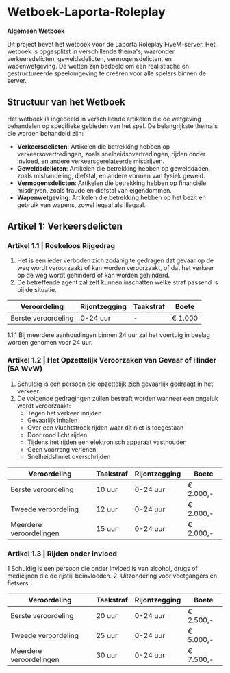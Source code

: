 # Wetboek-Laporta-Roleplay
**Algemeen Wetboek**

Dit project bevat het wetboek voor de Laporta Roleplay FiveM-server. Het wetboek is opgesplitst in verschillende thema's, waaronder verkeersdelicten, geweldsdelicten, vermogensdelicten, en wapenwetgeving. De wetten zijn bedoeld om een realistische en gestructureerde speelomgeving te creëren voor alle spelers binnen de server.

## Structuur van het Wetboek

Het wetboek is ingedeeld in verschillende artikelen die de wetgeving behandelen op specifieke gebieden van het spel. De belangrijkste thema's die worden behandeld zijn:

- **Verkeersdelicten**: Artikelen die betrekking hebben op verkeersovertredingen, zoals snelheidsovertredingen, rijden onder invloed, en andere verkeersgerelateerde misdrijven.
- **Geweldsdelicten**: Artikelen die betrekking hebben op gewelddaden, zoals mishandeling, diefstal, en andere vormen van fysiek geweld.
- **Vermogensdelicten**: Artikelen die betrekking hebben op financiële misdrijven, zoals fraude en diefstal van eigendommen.
- **Wapenwetgeving**: Artikelen die betrekking hebben op het bezit en gebruik van wapens, zowel legaal als illegaal.

## Artikel 1: Verkeersdelicten

### Artikel 1.1 | Roekeloos Rijgedrag

1. Het is een ieder verboden zich zodanig te gedragen dat gevaar op de weg wordt veroorzaakt of kan worden veroorzaakt, of dat het verkeer op de weg wordt gehinderd of kan worden gehinderd.
2. De betreffende agent zal zelf kunnen inschatten welke straf passend is bij de situatie.

| Veroordeling  | Rijontzegging | Taakstraf | Boete    |
|---------------|---------------|-----------|----------|
| Eerste veroordeling  | 0-24 uur      | -         | € 1.000  |


1.1.1 Bij meerdere aanhoudingen binnen 24 uur zal het voertuig in beslag worden genomen voor 24 uur.

### Artikel 1.2 | Het Opzettelijk Veroorzaken van Gevaar of Hinder (5A WvW)

1. Schuldig is een persoon die opzettelijk zich gevaarlijk gedraagt in het verkeer.
2. De volgende gedragingen zullen bestraft worden wanneer een ongeluk wordt veroorzaakt:
   - Tegen het verkeer inrijden
   - Gevaarlijk inhalen
   - Over een vluchtstrook rijden waar dit niet is toegestaan
   - Door rood licht rijden
   - Tijdens het rijden een elektronisch apparaat vasthouden
   - Geen voorrang verlenen
   - Snelheidslimiet overschrijden

| Veroordeling       | Taakstraf  | Rijontzegging | Boete    |
|--------------------|------------|---------------|----------|
| Eerste veroordeling     | 10 uur     | 0-24 uur     | € 2.000,-
| Tweede veroordeling     | 12 uur     | 0-24 uur     | € 2.000,-
| Meerdere veroordelingen | 15 uur     | 0-24 uur     | € 2.000,-

### Artikel 1.3 | Rijden onder invloed
1 Schuldig is een persoon die onder invloed is van alcohol, drugs of medicijnen die de rijstijl beïnvloeden.
2. Uitzondering voor voetgangers en fietsers.

| Veroordeling       | Taakstraf  | Rijontzegging | Boete    |
|--------------------|------------|---------------|----------|
| Eerste veroordeling     | 20 uur     | 0-24 uur     | € 2.500,-
| Tweede veroordeling     | 25 uur     | 0-24 uur     | € 5.000,-
| Meerdere veroordelingen | 30 uur     | 0-24 uur     | € 7.500,-

